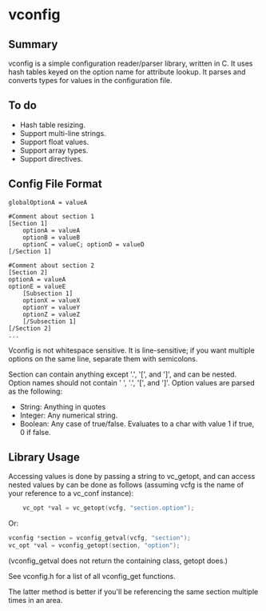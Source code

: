 vconfig
=======

Summary
-------
vconfig is a simple configuration reader/parser library, written in C.  It uses hash tables keyed on the option name for attribute lookup.  It parses and converts types for values in the configuration file.



To do
-----
 * Hash table resizing.
 * Support multi-line strings.
 * Support float values.
 * Support array types.
 * Support directives.

Config File Format
------------------
    globalOptionA = valueA

    #Comment about section 1
    [Section 1]
        optionA = valueA
        optionB = valueB
        optionC = valueC; optionD = valueD
    [/Section 1]

    #Comment about section 2
    [Section 2]
    optionA = valueA
    optionE = valueE
        [Subsection 1]
        optionX = valueX
        optionY = valueY
        optionZ = valueZ
        [/Subsection 1]
    [/Section 2]
    ...

Vconfig is not whitespace sensitive.  It is line-sensitive; if you
want multiple options on the same line, separate them with semicolons.

Section can contain anything except '.', '[', and ']', and can be nested.
Option names should not contain ' ', '.', '[', and ']'.  Option values
are parsed as the following:

 * String: Anything in quotes
 * Integer: Any numerical string.
 * Boolean: Any case of true/false.  Evaluates to a char with
                value 1 if true, 0 if false.


Library Usage
-------------
Accessing values is done by passing a string to vc_getopt, and
can access nested values by can be done as follows (assuming vcfg is
the name of your reference to a vc_conf instance):

```C
    vc_opt *val = vc_getopt(vcfg, "section.option");
```
Or:
```C
vconfig *section = vconfig_getval(vcfg, "section");
vc_opt *val = vconfig_getopt(section, "option");
```
(vconfig_getval does not return the containing class, getopt does.)

See vconfig.h for a list of all vconfig_get functions.

The latter method is better if you'll be referencing the same section
multiple times in an area.
